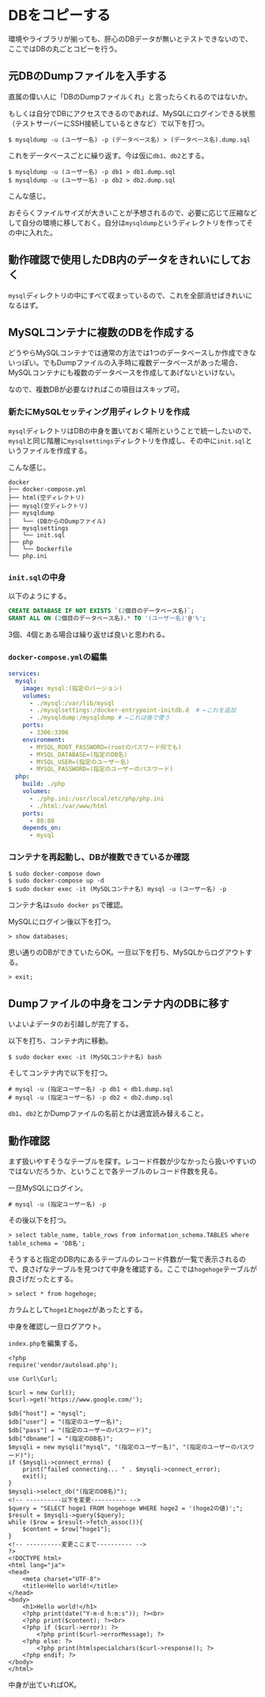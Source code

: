 # DBをコピーする

環境やライブラリが揃っても、肝心のDBデータが無いとテストできないので、ここではDBの丸ごとコピーを行う。

## 元DBのDumpファイルを入手する

直属の偉い人に「DBのDumpファイルくれ」と言ったらくれるのではないか。

もしくは自分でDBにアクセスできるのであれば、MySQLにログインできる状態（テストサーバーにSSH接続しているときなど）で以下を打つ。

~~~shell
$ mysqldump -u (ユーザー名) -p (データベース名) > (データベース名).dump.sql
~~~

これをデータベースごとに繰り返す。今は仮に`db1`、`db2`とする。

~~~shell
$ mysqldump -u (ユーザー名) -p db1 > db1.dump.sql
$ mysqldump -u (ユーザー名) -p db2 > db2.dump.sql
~~~

こんな感じ。

おそらくファイルサイズが大きいことが予想されるので、必要に応じて圧縮などして自分の環境に移しておく。自分は`mysqldump`というディレクトリを作ってその中に入れた。

## 動作確認で使用したDB内のデータをきれいにしておく

`mysql`ディレクトリの中にすべて収まっているので、これを全部消せばきれいになるはず。

## MySQLコンテナに複数のDBを作成する

どうやらMySQLコンテナでは通常の方法では1つのデータベースしか作成できないっぽい。でもDumpファイルの入手時に複数データベースがあった場合、MySQLコンテナにも複数のデータベースを作成してあげないといけない。

なので、複数DBが必要なければこの項目はスキップ可。

### 新たにMySQLセッティング用ディレクトリを作成

`mysql`ディレクトリはDBの中身を置いておく場所ということで統一したいので、`mysql`と同じ階層に`mysqlsettings`ディレクトリを作成し、その中に`init.sql`というファイルを作成する。

こんな感じ。

~~~
docker
├── docker-compose.yml
├── html(空ディレクトリ)
├── mysql(空ディレクトリ)
├── mysqldump
│   └── (DBからのDumpファイル)
├── mysqlsettings
│   └── init.sql
├── php
│   └── Dockerfile
└── php.ini
~~~

### `init.sql`の中身

以下のようにする。

~~~sql
CREATE DATABASE IF NOT EXISTS `(2個目のデータベース名)`;
GRANT ALL ON (2個目のデータベース名).* TO '(ユーザー名)'@'%';
~~~

3個、4個とある場合は繰り返せば良いと思われる。

### `docker-compose.yml`の編集

~~~yaml
services:
  mysql:
    image: mysql:(指定のバージョン)
    volumes:
      - ./mysql:/var/lib/mysql
      - ./mysqlsettings:/docker-entrypoint-initdb.d  # ←これを追加
      - ./mysqldump:/mysqldump # ←これは後で使う
    ports:
      - 3306:3306
    environment:
      - MYSQL_ROOT_PASSWORD=(rootのパスワード何でも)
      - MYSQL_DATABASE=(指定のDB名)
      - MYSQL_USER=(指定のユーザー名)
      - MYSQL_PASSWORD=(指定のユーザーのパスワード)
  php:
    build: ./php
    volumes:
      - ./php.ini:/usr/local/etc/php/php.ini
      - ./html:/var/www/html
    ports:
      - 80:80
    depends_on:
      - mysql
~~~

### コンテナを再起動し、DBが複数できているか確認

~~~shell
$ sudo docker-compose down
$ sudo docker-compose up -d
$ sudo docker exec -it (MySQLコンテナ名) mysql -u (ユーザー名) -p
~~~

コンテナ名は`sudo docker ps`で確認。

MySQLにログイン後以下を打つ。

~~~mysql
> show databases;
~~~

思い通りのDBができていたらOK。一旦以下を打ち、MySQLからログアウトする。

~~~mysql
> exit;
~~~

## Dumpファイルの中身をコンテナ内のDBに移す

いよいよデータのお引越しが完了する。

以下を打ち、コンテナ内に移動。

~~~shell
$ sudo docker exec -it (MySQLコンテナ名) bash
~~~

そしてコンテナ内で以下を打つ。

~~~shell
# mysql -u (指定ユーザー名) -p db1 < db1.dump.sql
# mysql -u (指定ユーザー名) -p db2 < db2.dump.sql
~~~

`db1`、`db2`とかDumpファイルの名前とかは適宜読み替えること。

## 動作確認

まず扱いやすそうなテーブルを探す。レコード件数が少なかったら扱いやすいのではないだろうか、ということで各テーブルのレコード件数を見る。

一旦MySQLにログイン。

~~~shell
# mysql -u (指定ユーザー名) -p
~~~

その後以下を打つ。

~~~mysql
> select table_name, table_rows from information_schema.TABLES where table_schema = 'DB名';
~~~

そうすると指定のDB内にあるテーブルのレコード件数が一覧で表示されるので、良さげなテーブルを見つけて中身を確認する。ここでは`hogehoge`テーブルが良さげだったとする。

~~~mysql
> select * from hogehoge;
~~~

カラムとして`hoge1`と`hoge2`があったとする。

中身を確認し一旦ログアウト。

`index.php`を編集する。

~~~php+html
<?php
require('vendor/autoload.php');

use Curl\Curl;

$curl = new Curl();
$curl->get('https://www.google.com/');

$db["host"] = "mysql";
$db["user"] = "(指定のユーザー名)";
$db["pass"] = "(指定のユーザーのパスワード)";
$db["dbname"] = "(指定のDB名)";
$mysqli = new mysqli("mysql", "(指定のユーザー名)", "(指定のユーザーのパスワード)");
if ($mysqli->connect_errno) {
    print("failed connecting... " . $mysqli->connect_error);
    exit();
}
$mysqli->select_db("(指定のDB名)");
<!-- ----------以下を変更---------- -->
$query = "SELECT hoge1 FROM hogehoge WHERE hoge2 = '(hoge2の値)';";
$result = $mysqli->query($query);
while ($row = $result->fetch_assoc()){
    $content = $row["hoge1"];
}
<!-- ----------変更ここまで---------- -->
?>
<!DOCTYPE html>
<html lang="ja">
<head>
    <meta charset="UTF-8">
    <title>Hello world!</title>
</head>
<body>
    <h1>Hello world!</h1>
    <?php print(date("Y-m-d h:m:s")); ?><br>
    <?php print($content); ?><br>
    <?php if ($curl->error): ?>
        <?php print($curl->errorMessage); ?>
    <?php else: ?>
        <?php print(htmlspecialchars($curl->response)); ?>
    <?php endif; ?>
</body>
</html>
~~~

中身が出ていればOK。
